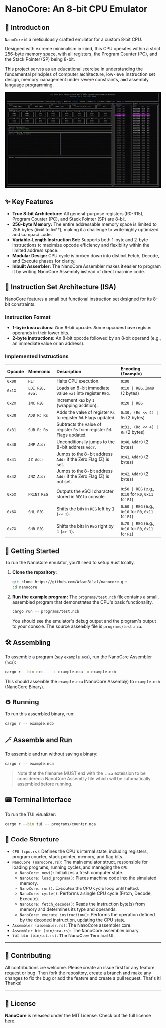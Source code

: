 # NanoCore: An 8-bit CPU Emulator

## 🌟 Introduction

`NanoCore` is a meticulously crafted emulator for a custom 8-bit CPU.

Designed with extreme minimalism in mind, this CPU operates within a strict 256-byte memory space, with all registers, the Program Counter (PC), and the Stack Pointer (SP) being 8-bit.

This project serves as an educational exercise in understanding the fundamental principles of computer architecture, low-level instruction set design, memory management under severe constraints, and assembly language programming.

<img src="assets/NanoCoreTUI.gif" alt="NanoCore TUI">

## ✨ Key Features

  * **True 8-bit Architecture:** All general-purpose registers (R0-R15), Program Counter (PC), and Stack Pointer (SP) are 8-bit.
  * **256-byte Memory:** The entire addressable memory space is limited to 256 bytes (`0x00` to `0xFF`), making it a challenge to write highly optimized and compact code.
  * **Variable-Length Instruction Set:** Supports both 1-byte and 2-byte instructions to maximize opcode efficiency and flexibility within the limited address space.
  * **Modular Design:** CPU cycle is broken down into distinct Fetch, Decode, and Execute phases for clarity.
  * **Inbuilt Assembler:** The NanoCore Assembler makes it easier to program it by writing NanoCore Assembly instead of direct machine code.

## 🧮 Instruction Set Architecture (ISA)

NanoCore features a small but functional instruction set designed for its 8-bit constraints.

### Instruction Format

  * **1-byte instructions:** One 8-bit opcode. Some opcodes have register operands in their lower bits.
  * **2-byte instructions:** An 8-bit opcode followed by an 8-bit operand (e.g., an immediate value or an address).

### Implemented Instructions

| Opcode | Mnemonic        | Description                                                             | Encoding (Example)                                     |
| :----- | :-------------- | :---------------------------------------------------------------------- | :----------------------------------------------------- |
| `0x00` | `HLT`           | Halts CPU execution.                                                    | `0x00`                                                 |
| `0x1X` | `LDI REG, #val` | Loads an 8-bit immediate value `val` into register `REG`.               | `0x10 \| REG`, `Imm8` (2 bytes)                        |
| `0x2X` | `INC REG`       | Increment `REG` by `1` (wrapping addition).                             | `0x20 \| REG`                                          |
| `0x30` | `ADD Rd Rs`     | Adds the value of register `Rs` to register `Rd`. Flags updated.        | `0x30, (Rd << 4) \| Rs` (2 bytes)                      |
| `0x31` | `SUB Rd Rs`     | Subtracts the value of register `Rs` from register `Rd`. Flags updated. | `0x31, (Rd << 4) \| Rs` (2 bytes)                      |
| `0x40` | `JMP Addr`      | Unconditionally jumps to the 8-bit address `Addr`.                      | `0x40`, `Addr8` (2 bytes)                              |
| `0x41` | `JZ Addr`       | Jumps to the 8-bit address `Addr` if the Zero Flag (Z) is set.          | `0x41`, `Addr8` (2 bytes)                              |
| `0x42` | `JNZ Addr`      | Jumps to the 8-bit address `Addr` if the Zero Flag (Z) is not set.      | `0x42`, `Addr8` (2 bytes)                              |
| `0x5X` | `PRINT REG`     | Outputs the ASCII character stored in `REG` to console.                 | `0x50 \| REG` (e.g., `0x10` for `R0`, `0x11` for `R1`) |
| `0x6X` | `SHL REG`       | Shifts the bits in `REG` left by 1 (`<< 1`).                            | `0x60 \| REG` (e.g., `0x10` for `R0`, `0x11` for `R1`) |
| `0x7X` | `SHR REG`       | Shifts the bits in `REG` right by 1 (`>> 1`).                           | `0x70 \| REG` (e.g., `0x10` for `R0`, `0x11` for `R1`) |

## 🚀 Getting Started

To run the NanoCore emulator, you'll need to setup Rust locally.

1.  **Clone the repository:**
    ```bash
    git clone https://github.com/AfaanBilal/nanocore.git
    cd nanocore
    ```
2.  **Run the example program:**
    The `programs/test.ncb` file contains a small, assembled program that demonstrates the CPU's basic functionality.
    ```bash
    cargo run -- programs/test.ncb
    ```
    You should see the emulator's debug output and the program's output to your console. The source assembly file is `programs/test.nca`.

## 🛠️ Assembling

To assemble a program (say `example.nca`), run the NanoCore Assembler (`nca`):
```bash
cargo r --bin nca -- -i example.nca -o example.ncb
```
This should assemble the `example.nca` (NanoCore Assembly) to `example.ncb` (NanoCore Binary).

## ⚙️ Running

To run this assembled binary, run:
```bash
cargo r -- example.ncb
```

## 🪄 Assemble and Run

To assemble and run without saving a binary:
```bash
cargo r -- example.nca
```
> Note that the filename MUST end with the `.nca` extension to be considered a NanoCore Assembly file which will be automatically assembled before running.

## 📟 Terminal Interface

To run the TUI visualizer:
```bash
cargo r --bin tui -- programs/counter.nca
```

## 📂 Code Structure

  * `CPU (cpu.rs)`: Defines the CPU's internal state, including registers, program counter, stack pointer, memory, and flag bits.
  * `NanoCore (nanocore.rs)`: The main emulator struct, responsible for loading programs, running cycles, and managing the `CPU`.
      * `NanoCore::new()`: Initializes a fresh computer state.
      * `NanoCore::load_program()`: Places machine code into the simulated memory.
      * `NanoCore::run()`: Executes the CPU cycle loop until halted.
      * `NanoCore::cycle()`: Performs a single CPU cycle (Fetch, Decode, Execute).
      * `NanoCore::fetch_decode()`: Reads the instruction byte(s) from memory and determines its type and operands.
      * `NanoCore::execute_instruction()`: Performs the operation defined by the decoded instruction, updating the CPU state.
  * `Assembler (assembler.rs)`: The NanoCore assembler core.
  * `Assembler bin (bin/nca.rs)`: The NanoCore assembler binary.
  * `TUI bin (bin/tui.rs)`: The NanoCore Terminal UI.

---

## 🤝 Contributing

All contributions are welcome. Please create an issue first for any feature request
or bug. Then fork the repository, create a branch and make any changes to fix the bug
or add the feature and create a pull request. That's it!
Thanks!

---

## 📄 License

**NanoCore** is released under the MIT License.
Check out the full license [here](LICENSE).
